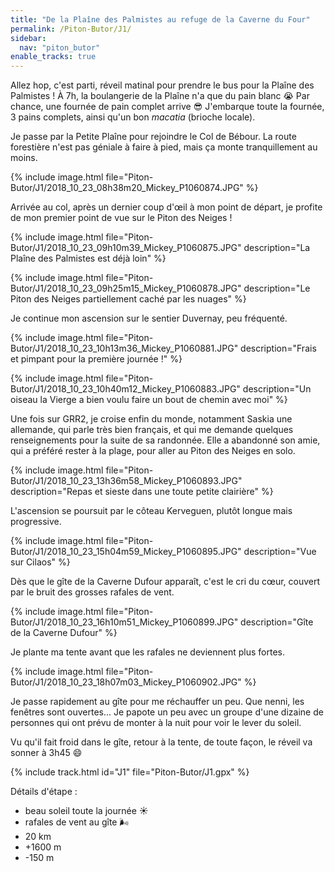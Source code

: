 ```yaml
---
title: "De la Plaîne des Palmistes au refuge de la Caverne du Four"
permalink: /Piton-Butor/J1/
sidebar:
  nav: "piton_butor"
enable_tracks: true
---
```


Allez hop, c'est parti, réveil matinal pour prendre le bus pour la Plaîne des Palmistes !
À 7h, la boulangerie de la Plaîne n'a que du pain blanc :sob:
Par chance, une fournée de pain complet arrive :sunglasses:
J'embarque toute la fournée, 3 pains complets, ainsi qu'un bon *macatia* (brioche locale).

Je passe par la Petite Plaîne pour rejoindre le Col de Bébour.
La route forestière n'est pas géniale à faire à pied, mais ça monte tranquillement au moins.

{% include image.html file="Piton-Butor/J1/2018_10_23_08h38m20_Mickey_P1060874.JPG" %}

Arrivée au col, après un dernier coup d'œil à mon point de départ, je profite de mon premier point de vue sur le Piton des Neiges !

{% include image.html file="Piton-Butor/J1/2018_10_23_09h10m39_Mickey_P1060875.JPG" description="La Plaîne des Palmistes est déjà loin" %}

{% include image.html file="Piton-Butor/J1/2018_10_23_09h25m15_Mickey_P1060878.JPG" description="Le Piton des Neiges partiellement caché par les nuages" %}

Je continue mon ascension sur le sentier Duvernay, peu fréquenté.

{% include image.html file="Piton-Butor/J1/2018_10_23_10h13m36_Mickey_P1060881.JPG" description="Frais et pimpant pour la première journée !" %}

{% include image.html file="Piton-Butor/J1/2018_10_23_10h40m12_Mickey_P1060883.JPG" description="Un oiseau la Vierge a bien voulu faire un bout de chemin avec moi" %}

Une fois sur GRR2, je croise enfin du monde, notamment Saskia une allemande, qui parle très bien français, et qui me demande quelques renseignements pour la suite de sa randonnée.
Elle a abandonné son amie, qui a préféré rester à la plage, pour aller au Piton des Neiges en solo.

{% include image.html file="Piton-Butor/J1/2018_10_23_13h36m58_Mickey_P1060893.JPG" description="Repas et sieste dans une toute petite clairière" %}

L'ascension se poursuit par le côteau Kerveguen, plutôt longue mais progressive.

{% include image.html file="Piton-Butor/J1/2018_10_23_15h04m59_Mickey_P1060895.JPG" description="Vue sur Cilaos" %}

Dès que le gîte de la Caverne Dufour apparaît, c'est le cri du cœur, couvert par le bruit des grosses rafales de vent.

{% include image.html file="Piton-Butor/J1/2018_10_23_16h10m51_Mickey_P1060899.JPG" description="Gîte de la Caverne Dufour" %}

Je plante ma tente avant que les rafales ne deviennent plus fortes.

{% include image.html file="Piton-Butor/J1/2018_10_23_18h07m03_Mickey_P1060902.JPG" %}

Je passe rapidement au gîte pour me réchauffer un peu. Que nenni, les fenêtres sont ouvertes...
Je papote un peu avec un groupe d'une dizaine de personnes qui ont prévu de monter à la nuit pour voir le lever du soleil.

Vu qu'il fait froid dans le gîte, retour à la tente, de toute façon, le réveil va sonner à 3h45 :smile:

{% include track.html id="J1" file="Piton-Butor/J1.gpx" %}

Détails d'étape :
* beau soleil toute la journée :sunny:
* rafales de vent au gîte :wind_face:
* 20 km
* +1600 m
* -150 m
